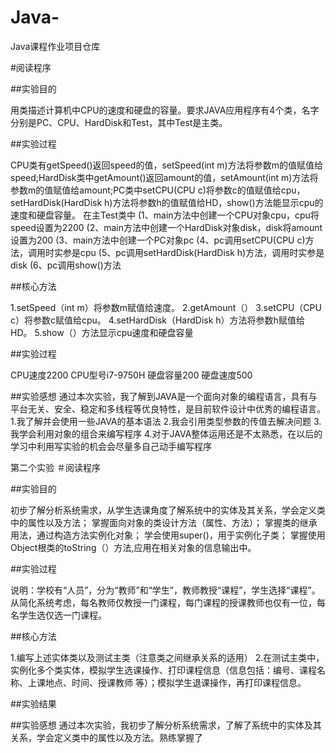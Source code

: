 # Java-
Java课程作业项目仓库

#阅读程序

##实验目的

用类描述计算机中CPU的速度和硬盘的容量。要求JAVA应用程序有4个类，名字分别是PC、CPU、HardDisk和Test，其中Test是主类。

##实验过程

CPU类有getSpeed()返回speed的值，setSpeed(int m)方法将参数m的值赋值给speed;HardDisk类中getAmount()返回amount的值，setAmount(int m)方法将参数m的值赋值给amount;PC类中setCPU(CPU c)将参数c的值赋值给cpu，setHardDisk(HardDisk h)方法将参数h的值赋值给HD，show()方法能显示cpu的速度和硬盘容量。 在主Test类中 (1、main方法中创建一个CPU对象cpu，cpu将speed设置为2200 (2、main方法中创建一个HardDisk对象disk，disk将amount设置为200 (3、main方法中创建一个PC对象pc (4、pc调用setCPU(CPU c)方法，调用时实参是cpu (5、pc调用setHardDisk(HardDisk h)方法，调用时实参是disk (6、pc调用show()方法

##核心方法

1.setSpeed（int m）将参数m赋值给速度。
2.getAmount（） 
3.setCPU（CPU c）将参数c赋值给cpu。
4.setHardDisk（HardDisk h）方法将参数h赋值给HD。
5.show（）方法显示cpu速度和硬盘容量

##实验过程

CPU速度2200
CPU型号i7-9750H
硬盘容量200
硬盘速度500

##实验感想
通过本次实验，我了解到JAVA是一个面向对象的编程语言，具有与平台无关、安全、稳定和多线程等优良特性，是目前软件设计中优秀的编程语言。
1.我了解并会使用一些JAVA的基本语法
2.我会引用类型参数的传值去解决问题
3.我学会利用对象的组合来编写程序
4.对于JAVA整体运用还是不太熟悉，在以后的学习中利用写实验的机会会尽量多自己动手编写程序


第二个实验
＃阅读程序

##实验目的

初步了解分析系统需求，从学生选课角度了解系统中的实体及其关系，学会定义类中的属性以及方法；
掌握面向对象的类设计方法（属性、方法）；
掌握类的继承用法，通过构造方法实例化对象；
学会使用super()，用于实例化子类；
掌握使用Object根类的toString（）方法,应用在相关对象的信息输出中。


##实验过程

说明：学校有“人员”，分为“教师”和“学生”，教师教授“课程”，学生选择“课程”。从简化系统考虑，每名教师仅教授一门课程，每门课程的授课教师也仅有一位，每名学生选仅选一门课程。

##核心方法

1.编写上述实体类以及测试主类（注意类之间继承关系的适用）
2.在测试主类中，实例化多个类实体，模拟学生选课操作、打印课程信息（信息包括：编号、课程名称、上课地点、时间、授课教师 等）；模拟学生退课操作，再打印课程信息。

##实验结果



##实验感想
通过本次实验，我初步了解分析系统需求，了解了系统中的实体及其关系，学会定义类中的属性以及方法。熟练掌握了
